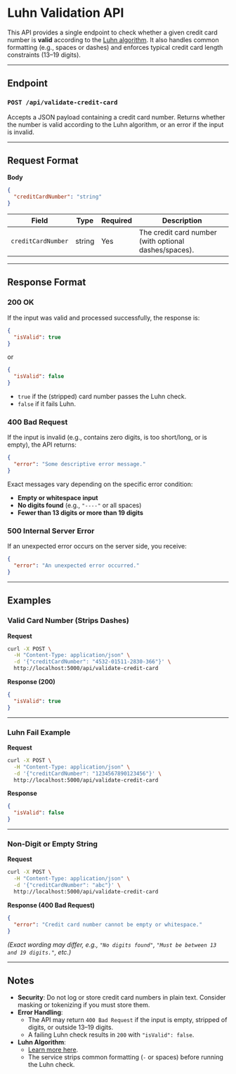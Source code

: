 # Luhn Validation API

This API provides a single endpoint to check whether a given credit card number is **valid** according to
the [Luhn algorithm](https://en.wikipedia.org/wiki/Luhn_algorithm). It also handles common formatting (e.g., spaces or
dashes) and enforces typical credit card length constraints (13–19 digits).

---

## Endpoint

### `POST /api/validate-credit-card`

Accepts a JSON payload containing a credit card number. Returns whether the number is valid according to the Luhn
algorithm, or an error if the input is invalid.

---

## Request Format

**Body**

```json
{
  "creditCardNumber": "string"
}
```

| Field              | Type   | Required | Description                                           |
|--------------------|--------|----------|-------------------------------------------------------|
| `creditCardNumber` | string | Yes      | The credit card number (with optional dashes/spaces). |

---

## Response Format

### 200 OK

If the input was valid and processed successfully, the response is:

```json
{
  "isValid": true
}
```

or

```json
{
  "isValid": false
}
```

- `true` if the (stripped) card number passes the Luhn check.
- `false` if it fails Luhn.

### 400 Bad Request

If the input is invalid (e.g., contains zero digits, is too short/long, or is empty), the API returns:

```json
{
  "error": "Some descriptive error message."
}
```

Exact messages vary depending on the specific error condition:

- **Empty or whitespace input**
- **No digits found** (e.g., `"----"` or all spaces)
- **Fewer than 13 digits or more than 19 digits**

### 500 Internal Server Error

If an unexpected error occurs on the server side, you receive:

```json
{
  "error": "An unexpected error occurred."
}
```

---

## Examples

### Valid Card Number (Strips Dashes)

**Request**

```bash
curl -X POST \
  -H "Content-Type: application/json" \
  -d '{"creditCardNumber": "4532-01511-2830-366"}' \
  http://localhost:5000/api/validate-credit-card
```

**Response (200)**

```json
{
  "isValid": true
}
```

---

### Luhn Fail Example

**Request**

```bash
curl -X POST \
  -H "Content-Type: application/json" \
  -d '{"creditCardNumber": "1234567890123456"}' \
  http://localhost:5000/api/validate-credit-card
```

**Response**

```json
{
  "isValid": false
}
```

---

### Non-Digit or Empty String

**Request**

```bash
curl -X POST \
  -H "Content-Type: application/json" \
  -d '{"creditCardNumber": "abc"}' \
  http://localhost:5000/api/validate-credit-card
```

**Response (400 Bad Request)**

```json
{
  "error": "Credit card number cannot be empty or whitespace."
}
```

*(Exact wording may differ, e.g., `"No digits found"`, `"Must be between 13 and 19 digits."`, etc.)*

---

## Notes

- **Security**: Do not log or store credit card numbers in plain text. Consider masking or tokenizing if you must store
  them.
- **Error Handling**:
    - The API may return `400 Bad Request` if the input is empty, stripped of digits, or outside 13–19 digits.
    - A failing Luhn check results in `200` with `"isValid": false`.
- **Luhn Algorithm**:
    - [Learn more here](https://en.wikipedia.org/wiki/Luhn_algorithm).
    - The service strips common formatting (`-` or spaces) before running the Luhn check.